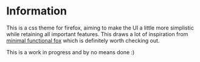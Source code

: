 # Information
 
This is a css theme for firefox, aiming to make the UI a little more simplistic while retaining all important features. This draws a lot of inspiration from [minimal functional fox](https://github.com/mut-ex/minimal-functional-fox) which is definitely worth checking out.
 
This is a work in progress and by no means done :)
